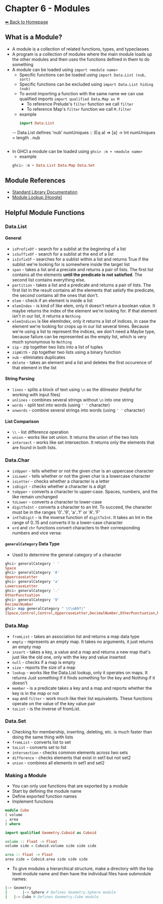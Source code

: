 # Chapter 6 - Modules
[⬅︎ Back to Homepage](../../index.md)

## What is a Module?
- A module is a collection of related functions, types, and typeclasses
- A program is a collection of modules where the main module loads up the other modules and then uses the functions defined in them to do something
- A module can be loaded using `import <module name>`
	- Specific functions can be loaded using `import Data.List (nub, sort)`
	- Specific functions can be excluded using `import Data.List hiding (nub)`
	- To avoid importing a function with the same name we can use qualified imports `import qualified Data.Map as M`
		- To reference Prelude's `filter` function we call `filter`
		- To reference Map's `filter` function we call `M.filter`
  - example
	```haskell
	import Data.List
  -- Data.List defines 'nub'
	numUniques :: (Eq a) => [a] -> Int
	numUniques = length . nub
	```

- In GHCI a module can be loaded using `ghci> :m + <module name>`
	- example
	```haskell
	ghci> :m + Data.List Data.Map Data.Set
	```

## Module References
- [Standard Library Documentation](https://downloads.haskell.org/~ghc/latest/docs/html/libraries/)
- [Module Lookup (Hoogle)](http://haskell.org/hoogle)

## Helpful Module Functions
### Data.List
#### General
- `isPrefixOf` - search for a sublist at the beginning of a list
- `isSuffixOf` - search for a sublist at the end of a list
- `isInfixOf` - searches for a sublist within a list and returns True if the sublist we're looking for is somewhere inside the target list
- `span` - takes a list and a preciate and returns a pair of lists. The first list contains all the elements **until the predicate is not satisfied**. The second list contains everything else.
- `partition` - takes a list and a predicate and returns a pair of lists. The first list in the result contains all the elements that satisfy the predicate, the second contains all the ones that don't.
- `elem` - check if an element is inside a list
- `elemIndex` - is kind of like elem, only it doesn't return a boolean value. It maybe returns the index of the element we're looking for. If that element isn't in our list, it returns a `Nothing`
- `elemIndices` is like elemIndex, only it returns a list of indices, in case the element we're looking for crops up in our list several times. Because we're using a list to represent the indices, we don't need a Maybe type, because failure can be represented as the empty list, which is very much synonymous to `Nothing`
- `zip` - zip together two lists into a list of tuples
- `zipWith` - zip together two lists using a binary function
- `nub` - eliminates duplicates
- `delete` - takes an element and a list and deletes the first occurence of that element in the list


#### String Parsing
- `lines` - splits a block of text using `\n` as the dilineator (helpful for working with input files)
- `unlines` - combines several strings without `\n` into one string
- `words` - split text into words (using `' '` character)
- `unwords` - combine several strings into words (using `' '` character)

#### List Comparison
- `\\` - list difference operation
- `union` - works like set union. It returns the union of the two lists
- `intersect` - works like set intersection. It returns only the elements that are found in both lists.

### Data.Char
- `isUpper` - tells whether or not the given char is an uppercase character
- `isLower` - tells whether or not the given char is a lowercase character
- `isLetter` - checks whether a character is a letter
- `isDigit` - checks whether a character is a digit
- `toUpper` - converts a character to upper-case. Spaces, numbers, and the like remain unchanged
- `toLower` - converts a character to lower-case
- `digitToInt` - converts a character to an Int. To succeed, the character must be in the ranges '0'..'9', 'a'..'f' or 'A'..'F'
- `intToDigit` - is the inverse function of `digitToInt`. It takes an Int in the range of 0..15 and converts it to a lower-case character
- `ord` and `chr` functions convert characters to their corresponding numbers and vice versa:

#### `generalCategory` Data Type
- Used to determine the general category of a character
```haskell
ghci> generalCategory ' '
Space
ghci> generalCategory 'A'
UppercaseLetter
ghci> generalCategory 'a'
LowercaseLetter
ghci> generalCategory '.'
OtherPunctuation
ghci> generalCategory '9'
DecimalNumber
ghci> map generalCategory " \t\nA9?|"
[Space,Control,Control,UppercaseLetter,DecimalNumber,OtherPunctuation,MathSymbol]
```

### Data.Map
- `fromList` - takes an association list and returns a map data type
- `empty` - represents an empty map. It takes no arguments, it just returns an empty map
- `insert` - takes a key, a value and a map and returns a new map that's just like the old one, only with the key and value inserted
- `null` - checks if a map is empty
- `size` - reports the size of a map
- `lookup` - works like the Data.List lookup, only it operates on maps. It returns Just something if it finds something for the key and Nothing if it doesn't
- `member` - is a predicate takes a key and a map and reports whether the key is in the map or not
- `map` and `filter` - work much like their list equivalents. These functions operate on the value of the key value pair
- `toList` - is the inverse of fromList.

### Data.Set
- Checking for membership, inserting, deleting, etc. is much faster than doing the same thing with lists
- `fromList` - converts list to set
- `toList` - converts set to list
- `intersection` - checks common elements across two sets
- `difference` - checks elements that exist in set1 but not set2
- `union` - combines all elements in set1 and set2

### Making a Module
- You can only use functions that are exported by a module
- Start by defining the module name
- Define exported function names
- Implement functions
```haskell
module Cube
( volume
, area
) where

import qualified Geometry.Cuboid as Cuboid

volume :: Float -> Float
volume side = Cuboid.volume side side side

area :: Float -> Float
area side = Cuboid.area side side side
```

- To give modules a hierarchical structure, make a directory with the top level module name and then have the individual files have submodule names:
```bash
|-> Geometry
|		|-> Sphere # Defines Geometry.Sphere module
|   |-> Cube # Defines Geometry.Cube module
```

